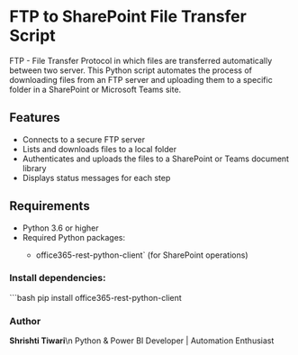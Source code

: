 <h1> FTP to SharePoint File Transfer Script</h1>

<p>FTP - File Transfer Protocol in which files are transferred automatically between two server.
This Python script automates the process of downloading files from an FTP server and uploading them to a specific folder in a SharePoint or Microsoft Teams site.</p>

<h2>Features</h2>

<p>
<ul>
<li>Connects to a secure FTP server</li>
<li>Lists and downloads files to a local folder</li>
<li>Authenticates and uploads the files to a SharePoint or Teams document library</li>
<li>Displays status messages for each step</li>
</ul>
</p>

<h2>Requirements</h2>

<p>

<ul>
<li>Python 3.6 or higher</li>
<li>Required Python packages:</li>
<ul>
  <li>office365-rest-python-client` (for SharePoint operations)</li>
</ul>
</ul>
</p>

<h3>Install dependencies:</h3>
```bash
pip install office365-rest-python-client

<h3>Author</h3>
<p><b>Shrishti Tiwari</b>\n Python & Power BI Developer | Automation Enthusiast</p>


